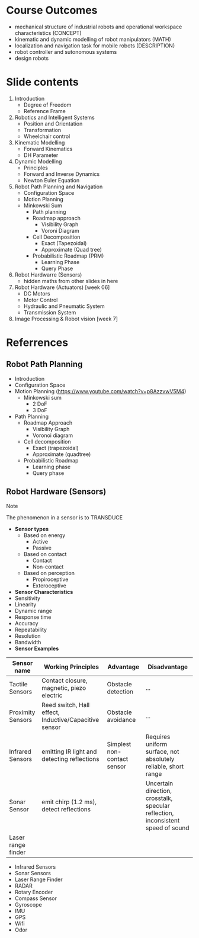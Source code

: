 # Course Outcomes
- mechanical structure of industrial robots and operational workspace characteristics (CONCEPT)
- kinematic and dynamic modelling of robot manipulators (MATH)
- localization and navigation task for mobile robots (DESCRIPTION)
- robot controller and sutonomous systems
- design robots

# Slide contents
01. Introduction
    - Degree of Freedom
    - Reference Frame
02. Robotics and Intelligent Systems
    - Position and Orientation
    - Transformation
    - Wheelchair control
03. Kinematic Modelling
    - Forward Kinematics
    - DH Parameter
04. Dynamic Modelling
    - Principles
    - Forward and Inverse Dynamics
    - Newton Euler Equation
08. Robot Path Planning and Navigation
    - Configuration Space
    - Motion Planning
    - Minkowski Sum
      - Path planning
      - Roadmap approach
        - Visibility Graph
        - Voroni Diagram
      - Cell Decomposition
        - Exact (Tapezoidal)
        - Approximate (Quad tree)
      - Probabilistic Roadmap (PRM)
        - Learning Phase
        - Query Phase
09. Robot Hardwarre (Sensors)
    - hidden maths from other slides in here
10. Robot Hardware (Actuators) [week 06]
    - DC Motors
    - Motor Control
    - Hydraulic and Pneumatic System
    - Transmission System
11. Image Processing & Robot vision [week 7]
     


# Referrences

## Robot Path Planning
- Introduction
- Configuration Space
- Motion Planning (https://www.youtube.com/watch?v=p8AzzvwV5M4)
  - Minkowski sum
    - 2 DoF
    - 3 DoF
- Path Planning
    - Roadmap Approach
      - Visibility Graph
      - Voronoi diagram
    - Cell decomposition
      - Exact (trapezoidal)
      - Approximate (quadtree)
    - Probabilistic Roadmap
      - Learning phase
      - Query phase

## Robot Hardware (Sensors)
> [!NOTE]
> The phenomenon in a sensor is to TRANSDUCE

- **Sensor types**
  - Based on energy
    - Active
    - Passive
  - Based on contact
    - Contact
    - Non-contact
  - Based on perception
    -  Propiroceptive
    -  Exteroceptive
-  **Sensor Characteristics**
  - Sensitivity
  - Linearity
  - Dynamic range
  - Response time
  - Accuracy
  - Repeatability
  - Resolution
  - Bandwidth
- **Sensor Examples**

| Sensor name | Working Principles | Advantage | Disadvantage | 
| ----------- | ------------------ |  -------- | ------------ | 
| Tactile Sensors | Contact closure, magnetic, piezo electric | Obstacle detection | ... |  
| Proximity Sensors | Reed switch, Hall effect, Inductive/Capacitive sensor | Obstacle avoidance | ... | 
| Infrared Sensors | emitting IR light and detecting reflections | Simplest non-contact sensor | Requires uniform surface, not absolutely reliable, short range |
| Sonar Sensor | emit chirp (1.2 ms), detect reflections |  | Uncertain direction, crosstalk, specular reflection, inconsistent speed of sound |
| Laser range finder | 

  - Infrared Sensors
  - Sonar Sensors
  - Laser Range Finder
  - RADAR
  - Rotary Encoder
  - Compass Sensor
  - Gyroscope
  - IMU
  - GPS
  - Wifi
  - Odor
      
